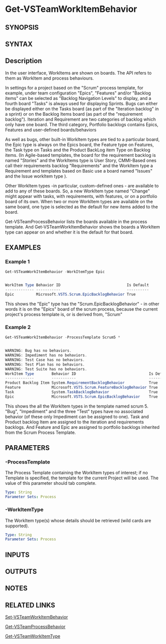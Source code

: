 <!-- #include "./common/header.md" -->

# Get-VSTeamWorkItemBehavior

## SYNOPSIS

<!-- #include "./synopsis/Get-VSTeamWorkItemBehavior.md" -->

## SYNTAX

## Description

In the user interface, WorkItems are shown on boards. The API refers to them as WorkItem and process behaviours.

In settings for a project based on the "Scrum" process template, for example, under team configuration "Epics", "Features" and/or "Backlog items" can be selected as "Backlog Navigation Levels" to display, and a fourth board "Tasks" is always used for displaying Sprints.  Bugs can either be displayed either on the Tasks board (as part of the "Iteration backlog" in a sprint) or on the Backlog Items board (as part of the "requirement backlog"). Iteration and Requirement are two categories of backlog which only have one board. The third category, Portfolio backlogs contains Epics, Features and user-defined boards/behaviors

As well as bugs, other built-in WorkItem types are tied to a particular board, the Epic type is always on the Epics board, the Feature type on Features, the Task type on Tasks and the Product BackLog item Type on Backlog items. (In Agile-based templates, the board for the requirement backlog is named "Stories" and the WorkItems type is User Story, CMMI-Based ones call their requirements backlog "Requirements" and the WorkItem type a Requirement and templates based on Basic use a board named "Issues" and the Issue workItem type ).

Other WorkItem types -in particular, custom-defined ones - are available to add to any of these boards. So, a new WorkItem type named "Change" might appear with tasks, with requirements, with features, or on a portfolio board of its own. When two or more WorkItem types are available on the same board, one type is selected as the default for new items added to the board.

Get-VSTeamProcessBehavior lists the boards available in the process template. And Get-VSTeamWorkItemBehavior shows the boards a WorkItem type can appear on and whether it is the default for that board.

## EXAMPLES

### Example 1

```powershell
Get-VSTeamWorkItemBehavior -WorkItemType Epic


WorkItem Type Behavior ID                              Is Default
------------- -----------                              ----------
Epic          Microsoft.VSTS.Scrum.EpicBacklogBehavior True
```

This shows the "Epic" type has the "Scrum.EpicBacklogBehavior" - in other words it is on the "Epics" board of the scrum process, because the current project's process template is, or is derived from, "Scrum"


### Example 2

```powershell
Get-VSTeamWorkItemBehavior -ProcessTemplate Scrum5 *


WARNING: Bug has no behaviors.
WARNING: Impediment has no behaviors.
WARNING: Test Case has no behaviors.
WARNING: Test Plan has no behaviors.
WARNING: Test Suite has no behaviors.
WorkItem Type        Behavior ID                                 Is Default
-------------        -----------                                 ----------
Product Backlog Item System.RequirementBacklogBehavior           True
Feature              Microsoft.VSTS.Scrum.FeatureBacklogBehavior True
Task                 System.TaskBacklogBehavior                  True
Epic                 Microsoft.VSTS.Scrum.EpicBacklogBehavior    True
```

This shows the all the WorkItem types in the template named scrum 5. "Bug", "Impediment" and the three "Test" types have no associated behavior (of these only Impediment can be assigned to one). Task and Product backlog Item are assigned to the iteration and requirements backlogs. And Feature and Epic are assigned to portfolio backlogs inherited from the Scrum Process Template.

## PARAMETERS


### -ProcessTemplate

The Process Template containing the WorkItem types of interest; if no Template is specified, the template for the current Project will be used. The value of this parameter should tab complete.

```yaml
Type: String
Parameter Sets: Process
```

### -WorkItemType

The WorkItem type(s) whose details should be retrieved (wild cards are supported).

```yaml
Type: String
Parameter Sets: Process
```

## INPUTS

## OUTPUTS

## NOTES

## RELATED LINKS

[Set-VSTeamWorkItemBehavior](Set-VSTeamWorkItemBehavior.md)

[Get-VSTeamProcessBehavior](Get-VSTeamProcessBehavior.md)

[Get-VSTeamWorkItemType](Get-VSTeamWorkItemType.md)